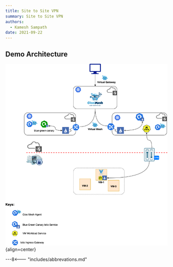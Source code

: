 ```yaml
---
title: Site to Site VPN
summary: Site to Site VPN
authors:
  - Kamesh Sampath
date: 2021-09-22
---
```


## Demo Architecture

![Demo Architecture](./images/architecture.png){align=center}



---8<--- "includes/abbrevations.md"
